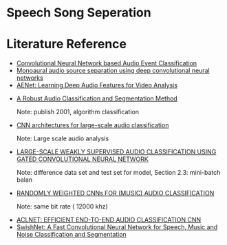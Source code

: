 # Speech Song Seperation
<h1>Literature Reference</h1>
<ul>
 <li><a href="http://www.itiis.org/journals/tiis/digital-library/manuscript/file/21791/TIISVol12No6-17.pdf">Convolutional Neural Network based Audio
Event Classification</a> </li>
 <li><a href="https://repositori.upf.edu/bitstream/handle/10230/32187/Gomez_LVA-ICA2017_mono.pdf?sequence=1&isAllowed=y">Monoaural audio source separation using deep convolutional neural networks</a></li>
 <li><a href ="https://arxiv.org/pdf/1701.00599.pdf">AENet: Learning Deep Audio Features for Video
Analysis</a></li>
 <li><p><a href="https://www.microsoft.com/en-us/research/wp-content/uploads/2016/02/tr-2001-79.pdf">A Robust Audio Classification and Segmentation Method</a><p>
 <p>Note: publish 2001, algorithm classification</p>
 </li>
 <li><p><a href = "https://arxiv.org/pdf/1609.09430v2.pdf">CNN architectures for large-scale audio classification</a></p>
  <p>Note: Large scale audio analysis </p>
 </li>
  <li><p><a href = "https://arxiv.org/pdf/1710.00343.pdf">LARGE-SCALE WEAKLY SUPERVISED AUDIO CLASSIFICATION USING GATED
CONVOLUTIONAL NEURAL NETWORK</a></p>
  <p>Note: difference data set and test set for model, Section 2.3: mini-batch balan</p>
 </li>
   <li><p><a href = "https://www.researchgate.net/publication/324887259_Randomly_weighted_CNNs_for_music_audio_classification">RANDOMLY WEIGHTED CNNs FOR (MUSIC) AUDIO CLASSIFICATION</a></p>
  <p>Note: same bit rate ( 12000 khz) </p>
 </li>
  <li><a href ="https://arxiv.org/pdf/1811.06669.pdf">ACLNET: EFFICIENT END-TO-END AUDIO CLASSIFICATION CNN</a></li>
  </li>
  <li><a href ="https://arxiv.org/pdf/1812.00149.pdf">SwishNet: A Fast Convolutional Neural Network
for Speech, Music and Noise
Classification and Segmentation
</a></li>
</ul>
